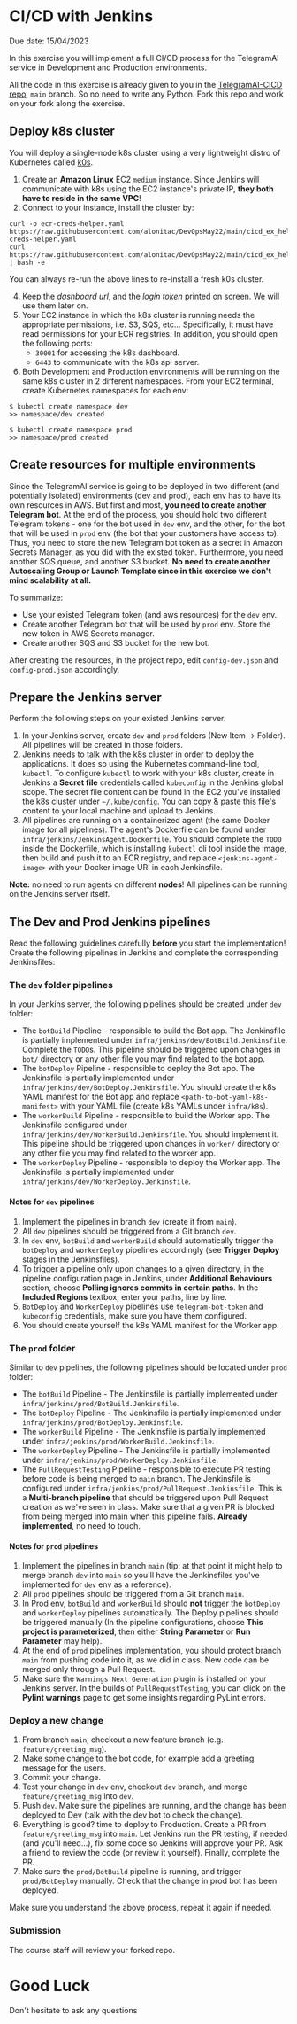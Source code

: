 # CI/CD with Jenkins

Due date: 15/04/2023

In this exercise you will implement a full CI/CD process for the TelegramAI service in Development and Production environments. 

All the code in this exercise is already given to you in the [TelegramAI-CICD repo](https://github.com/alonitac/TelegramAI-CICD.git), `main` branch. So no need to write any Python. Fork this repo and work on your fork along the exercise.


## Deploy k8s cluster

You will deploy a single-node k8s cluster using a very lightweight distro of Kubernetes called [k0s](https://k0sproject.io/).

1. Create an **Amazon Linux** EC2 `medium` instance. Since Jenkins will communicate with k8s using the EC2 instance's private IP, **they both have to reside in the same VPC**!
2. Connect to your instance, install the cluster by:

```shell
curl -o ecr-creds-helper.yaml https://raw.githubusercontent.com/alonitac/DevOpsMay22/main/cicd_ex_helpers/ecr-creds-helper.yaml
curl https://raw.githubusercontent.com/alonitac/DevOpsMay22/main/cicd_ex_helpers/init.sh | bash -e
```

You can always re-run the above lines to re-install a fresh k0s cluster.

4. Keep the _dashboard url_, and the _login token_ printed on screen. We will use them later on.
5. Your EC2 instance in which the k8s cluster is running needs the appropriate permissions, i.e. S3, SQS, etc... Specifically, it must have read permissions for your ECR registries. In addition, you should open the following ports:
   - `30001` for accessing the k8s dashboard.
   - `6443` to communicate with the k8s api server.
6. Both Development and Production environments will be running on the same k8s cluster in 2 different namespaces. From your EC2 terminal, create Kubernetes namespaces for each env:
```shell
$ kubectl create namespace dev
>> namespace/dev created

$ kubectl create namespace prod
>> namespace/prod created
```

## Create resources for multiple environments

Since the TelegramAI service is going to be deployed in two different (and potentially isolated) environments (dev and prod), 
each env has to have its own resources in AWS. 
But first and most, **you need to create another Telegram bot**.
At the end of the process, you should hold two different Telegram tokens - one for the bot used in `dev` env, and the other, for the bot that will be used in `prod` env (the bot that your customers have access to).
Thus, you need to store the new Telegram bot token as a secret in Amazon Secrets Manager, as you did with the existed token. 
Furthermore, you need another SQS queue, and another S3 bucket. 
**No need to create another Autoscaling Group or Launch Template since in this exercise we don't mind scalability at all.** 

To summarize:

- Use your existed Telegram token (and aws resources) for the `dev` env.
- Create another Telegram bot that will be used by `prod` env. Store the new token in AWS Secrets manager.
- Create another SQS and S3 bucket for the new bot. 

After creating the resources, in the project repo, edit `config-dev.json` and `config-prod.json` accordingly. 

## Prepare the Jenkins server

Perform the following steps on your existed Jenkins server. 

1. In your Jenkins server, create `dev` and `prod` folders (New Item -> Folder). All pipelines will be created in those folders.  
2. Jenkins needs to talk with the k8s cluster in order to deploy the applications. It does so using the Kubernetes command-line tool, `kubectl`. To configure `kubectl` to work with your k8s cluster, create in Jenkins a **Secret file** credentials called `kubeconfig` in the Jenkins global scope. The secret file content can be found in the EC2 you've installed the k8s cluster under `~/.kube/config`. You can copy & paste this file's content to your local machine and upload to Jenkins.
3. All pipelines are running on a containerized agent (the same Docker image for all pipelines). The agent's Dockerfile can be found under `infra/jenkins/JenkinsAgent.Dockerfile`. You should complete the `TODO` inside the Dockerfile, which is installing `kubectl` cli tool inside the image, then build and push it to an ECR registry, and replace `<jenkins-agent-image>` with your Docker image URI in each Jenkinsfile.

**Note:** no need to run agents on different **nodes**! All pipelines can be running on the Jenkins server itself.


## The Dev and Prod Jenkins pipelines 

Read the following guidelines carefully **before** you start the implementation! 
Create the following pipelines in Jenkins and complete the corresponding Jenkinsfiles:


### The `dev` folder pipelines

In your Jenkins server, the following pipelines should be created under `dev` folder:

- The `botBuild` Pipeline - responsible to build the Bot app. The Jenkinsfile is partially implemented under `infra/jenkins/dev/BotBuild.Jenkinsfile`. Complete the `TODO`s. This pipeline should be triggered upon changes in `bot/` directory or any other file you may find related to the bot app.
- The `botDeploy` Pipeline - responsible to deploy the Bot app. The Jenkinsfile is partially implemented under `infra/jenkins/dev/BotDeploy.Jenkinsfile`. You should create the k8s YAML manifest for the Bot app and replace `<path-to-bot-yaml-k8s-manifest>` with your YAML file (create k8s YAMLs under `infra/k8s`).
- The `workerBuild` Pipeline - responsible to build the Worker app. The Jenkinsfile configured under `infra/jenkins/dev/WorkerBuild.Jenkinsfile`. You should implement it. This pipeline should be triggered upon changes in `worker/` directory or any other file you may find related to the worker app.
- The `workerDeploy` Pipeline - responsible to deploy the Worker app. The Jenkinsfile is partially implemented under `infra/jenkins/dev/WorkerDeploy.Jenkinsfile`.

#### Notes for `dev` pipelines

1. Implement the pipelines in branch `dev` (create it from `main`).
2. All `dev` pipelines should be triggered from a Git branch `dev`.
3. In `dev` env, `botBuild` and `workerBuild` should automatically trigger the `botDeploy` and `workerDeploy` pipelines accordingly (see **Trigger Deploy** stages in the Jenkinsfiles).
4. To trigger a pipeline only upon changes to a given directory, in the pipeline configuration page in Jenkins, under **Additional Behaviours** section, choose **Polling ignores commits in certain paths**. In the **Included Regions** textbox, enter your paths, line by line.
5. `BotDeploy` and `WorkerDeploy` pipelines use `telegram-bot-token` and `kubeconfig` credentials, make sure you have them configured.
6. You should create yourself the k8s YAML manifest for the Worker app. 

### The `prod` folder

Similar to `dev` pipelines, the following pipelines should be located under `prod` folder:

- The `botBuild` Pipeline - The Jenkinsfile is partially implemented under `infra/jenkins/prod/BotBuild.Jenkinsfile`. 
- The `botDeploy` Pipeline - The Jenkinsfile is partially implemented under `infra/jenkins/prod/BotDeploy.Jenkinsfile`. 
- The `workerBuild` Pipeline - The Jenkinsfile is partially implemented under `infra/jenkins/prod/WorkerBuild.Jenkinsfile`. 
- The `workerDeploy` Pipeline - The Jenkinsfile is partially implemented under `infra/jenkins/prod/WorkerDeploy.Jenkinsfile`.
- The `PullRequestTesting` Pipeline -  responsible to execute PR testing before code is being merged to `main` branch. The Jenkinsfile is configured under `infra/jenkins/prod/PullRequest.Jenkinsfile`. This is a **Multi-branch pipeline** that should be triggered upon Pull Request creation as we've seen in class. Make sure that a given PR is blocked from being merged into main when this pipeline fails. **Already implemented**, no need to touch.


#### Notes for `prod` pipelines

1. Implement the pipelines in branch `main` (tip: at that point it might help to merge branch `dev` into `main` so you'll have the Jenkinsfiles you've implemented for `dev` env as a reference).
2. All `prod` pipelines should be triggered from a Git branch `main`.
3. In Prod env, `botBuild` and `workerBuild` should **not** trigger the `botDeploy` and `workerDeploy` pipelines automatically. The Deploy pipelines should be triggered manually (In the pipeline configurations, choose **This project is parameterized**, then either **String Parameter** or **Run Parameter** may help).
4. At the end of `prod` pipelines implementation, you should protect branch `main` from pushing code into it, as we did in class. New code can be merged only through a Pull Request.
5. Make sure the `Warnings Next Generation` plugin is installed on your Jenkins server. In the builds of `PullRequestTesting`, you can click on the **Pylint warnings** page to get some insights regarding PyLint errors.


### Deploy a new change

1. From branch `main`, checkout a new feature branch (e.g. `feature/greeting_msg`).
2. Make some change to the bot code, for example add a greeting message for the users.
3. Commit your change.
4. Test your change in `dev` env, checkout `dev` branch, and merge `feature/greeting_msg` into `dev`.
5. Push `dev`. Make sure the pipelines are running, and the change has been deployed to Dev (talk with the dev bot to check the change). 
6. Everything is good? time to deploy to Production. Create a PR from `feature/greeting_msg` into `main`. Let Jenkins run the PR testing, if needed (and you'll need...), fix some code so Jenkins will approve your PR. Ask a friend to review the code (or review it yourself). Finally, complete the PR. 
7. Make sure the `prod/BotBuild` pipeline is running, and trigger `prod/BotDeploy` manually. Check that the change in prod bot has been deployed. 

Make sure you understand the above process, repeat it again if needed.  

### Submission 

The course staff will review your forked repo.

# Good Luck

Don't hesitate to ask any questions
